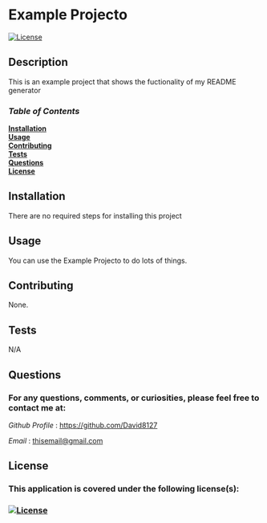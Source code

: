 # Example Projecto

[![License](https://img.shields.io/badge/License-Apache_2.0-blue.svg)](https://opensource.org/licenses/Apache-2.0)

## Description 

This is an example project that shows the fuctionality of my README generator

### ***Table of Contents*** 
**[Installation](#installation)**<br>
**[Usage](#usage-instructions)**<br>
**[Contributing](#contributing)**<br>
**[Tests](#tests)**<br>
**[Questions](#questions)**<br>
**[License](#license)**<br>


## Installation 

There are no required steps for installing this project

## Usage 

You can use the Example Projecto to do lots of things.

## Contributing 

None.

## Tests 

N/A

## Questions 

### For any questions, comments, or curiosities, please feel free to contact me at:

*Github Profile* : <https://github.com/David8127>

*Email* : thisemail@gmail.com

## License 

### This application is covered under the following license(s):
### [![License](https://img.shields.io/badge/License-Apache_2.0-blue.svg)](https://opensource.org/licenses/Apache-2.0)

